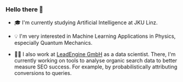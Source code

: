 ### Hello there 👋

- 🎓 I'm currently studying Artificial Intelligence at JKU Linz.

- 💡 I'm very interested in Machine Learning Applications in Physics, especially Quantum Mechanics.

- 👨‍💻 I also work at [LeadEngine GmbH](https://github.com/LeadEngine-GmbH) as a data scientist. There, I'm currently working on tools to analyse organic search data to better measure SEO success. For example, by probabilistically attributing conversions to queries.


<!--[![Linkedin](	https://img.shields.io/badge/LinkedIn-0077B5?style=for-the-badge&logo=linkedin&logoColor=white)](https://www.linkedin.com/in/wilhelmberghammer/)-->
